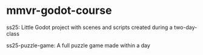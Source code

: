 # mmvr-godot-course

ss25: Little Godot project with scenes and scripts created during a two-day-class

ss25-puzzle-game: A full puzzle game made within a day
